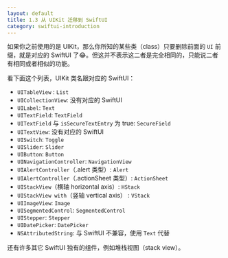 ```yaml
---
layout: default
title: 1.3 从 UIKit 迁移到 SwiftUI
category: swiftui-introduction
---
```


如果你之前使用的是 UIKit，那么你所知的某些类（class）只要删除前面的 `UI` 前缀，就是对应的 SwiftUI 了😂。但这并不表示这二者是完全相同的，只能说二者有相同或者相似的功能。

看下面这个列表，UIKit 类名跟对应的 SwiftUI：

*  `UITableView` : `List`
* `UICollectionView`:  没有对应的 SwiftUI
* `UILabel`: `Text`
* `UITextField`: `TextField`
* `UITextField` 与 `isSecureTextEntry` 为 true: `SecureField`
* `UITextView`: 没有对应的 SwiftUI
* `UISwitch`: `Toggle`
* `UISlider`: `Slider`
* `UIButton`: `Button`
* `UINavigationController`: `NavigationView`
* `UIAlertController`（.alert 类型）: `Alert`
* `UIAlertController`（.actionSheet 类型）: `ActionSheet`
* `UIStackView`（横轴 horizontal axis）: `HStack`
* `UIStackView with`（竖轴 vertical axis） : `VStack`
* `UIImageView`: `Image`
* `UISegmentedControl`: `SegmentedControl`
* `UIStepper`: `Stepper`
* `UIDatePicker`: `DatePicker`
* `NSAttributedString`: 与 SwiftUI 不兼容，使用 `Text` 代替

还有许多其它 SwiftUI 独有的组件，例如堆栈视图（stack view）。


